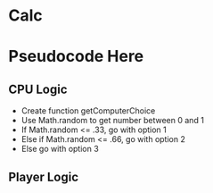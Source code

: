 # Calc

# Pseudocode Here

## CPU Logic
- Create function getComputerChoice
- Use Math.random to get number between 0 and 1
- If Math.random <= .33, go with option 1
- Else if Math.random <= .66, go with option 2
- Else go with option 3

## Player Logic